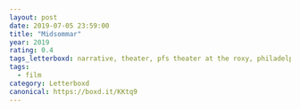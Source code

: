 ```yaml
---
layout: post 
date: 2019-07-05 23:59:00
title: "Midsommar"
year: 2019
rating: 0.4
tags_letterboxd: narrative, theater, pfs theater at the roxy, philadelphia, leah
tags:
  - film
category: Letterboxd
canonical: https://boxd.it/KKtq9
---
```

